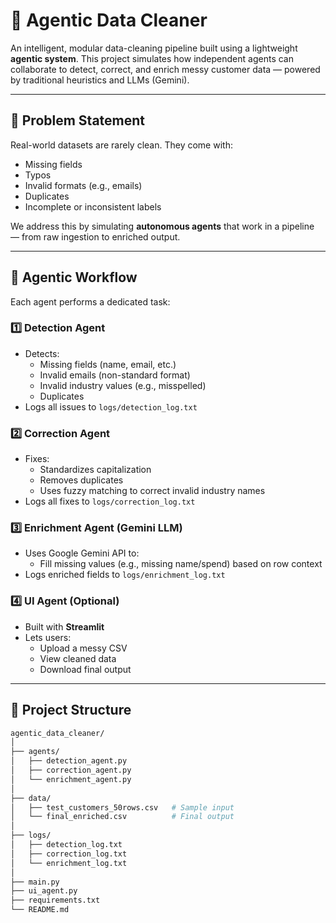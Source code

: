 # 🧠 Agentic Data Cleaner

An intelligent, modular data-cleaning pipeline built using a lightweight **agentic system**. This project simulates how independent agents can collaborate to detect, correct, and enrich messy customer data — powered by traditional heuristics and LLMs (Gemini).

---

## 💼 Problem Statement

Real-world datasets are rarely clean. They come with:
- Missing fields
- Typos
- Invalid formats (e.g., emails)
- Duplicates
- Incomplete or inconsistent labels

We address this by simulating **autonomous agents** that work in a pipeline — from raw ingestion to enriched output.

---

## 🔁 Agentic Workflow

Each agent performs a dedicated task:

### 1️⃣ Detection Agent
- Detects:
  - Missing fields (name, email, etc.)
  - Invalid emails (non-standard format)
  - Invalid industry values (e.g., misspelled)
  - Duplicates
- Logs all issues to `logs/detection_log.txt`

### 2️⃣ Correction Agent
- Fixes:
  - Standardizes capitalization
  - Removes duplicates
  - Uses fuzzy matching to correct invalid industry names
- Logs all fixes to `logs/correction_log.txt`

### 3️⃣ Enrichment Agent (Gemini LLM)
- Uses Google Gemini API to:
  - Fill missing values (e.g., missing name/spend) based on row context
- Logs enriched fields to `logs/enrichment_log.txt`

### 4️⃣ UI Agent (Optional)
- Built with **Streamlit**
- Lets users:
  - Upload a messy CSV
  - View cleaned data
  - Download final output

---

## 📂 Project Structure

```bash
agentic_data_cleaner/
│
├── agents/
│   ├── detection_agent.py
│   ├── correction_agent.py
│   └── enrichment_agent.py
│
├── data/
│   ├── test_customers_50rows.csv   # Sample input
│   └── final_enriched.csv          # Final output
│
├── logs/
│   ├── detection_log.txt
│   ├── correction_log.txt
│   └── enrichment_log.txt
│
├── main.py
├── ui_agent.py
├── requirements.txt
└── README.md

